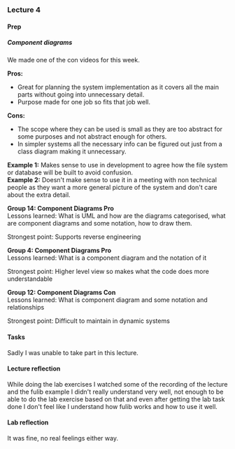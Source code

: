 ### Lecture 4
#### Prep
##### Component diagrams
We made one of the con videos for this week. <br>

**Pros:**
* Great for planning the system implementation as it covers all the main parts without going into unnecessary detail.
* Purpose made for one job so fits that job well.<br>

**Cons:**
* The scope where they can be used is small as they are too abstract for some purposes and not abstract enough for others.
* In simpler systems all the necessary info can be figured out just from a class diagram making it unnecessary. <br>

**Example 1:** Makes sense to use in development to agree how the file system or database will be built to avoid confusion. <br>
**Example 2:** Doesn't make sense to use it in a meeting with non technical people as they want a more general picture of the system and don't care about the extra detail. <br>

**Group 14: Component Diagrams Pro** <br>
Lessons learned: What is UML and how are the diagrams categorised, what are component diagrams and some notation, how to draw them. <br>

Strongest point: Supports reverse engineering

**Group 4: Component Diagrams Pro** <br>
Lessons learned: What is a component diagram and the notation of it <br>

Strongest point: Higher level view so makes what the code does more understandable

**Group 12: Component Diagrams Con** <br>
Lessons learned: What is component diagram and some notation and relationships<br>

Strongest point: Difficult to maintain in dynamic systems


#### Tasks
Sadly I was unable to take part in this lecture.

#### Lecture reflection
While doing the lab exercises I watched some of the recording of the lecture and the fulib example I didn't really understand very well, not
enough to be able to do the lab exercise based on that and even after getting the lab task done I don't feel like I understand how fulib
works and how to use it well.

#### Lab reflection
It was fine, no real feelings either way.